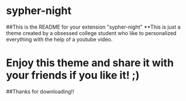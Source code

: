 # sypher-night
##This is the README for your extension "sypher-night"
**This is just a theme created by a obsessed college student who like to personalized everything with the help of a youtube video.
# Enjoy this theme and share it with your friends if you like it! ;)
##Thanks for downloading!!
